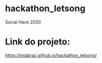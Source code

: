 # hackathon_letsong
Social Hack 2020

# Link do projeto: 
https://totabraz.github.io/hackathon_letsong/
